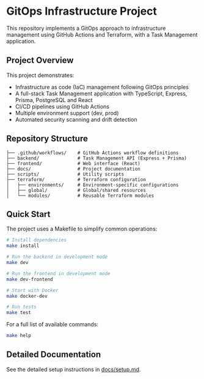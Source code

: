 # GitOps Infrastructure Project

This repository implements a GitOps approach to infrastructure management using GitHub Actions and Terraform, with a Task Management application.

## Project Overview

This project demonstrates:
- Infrastructure as code (IaC) management following GitOps principles
- A full-stack Task Management application with TypeScript, Express, Prisma, PostgreSQL and React
- CI/CD pipelines using GitHub Actions
- Multiple environment support (dev, prod)
- Automated security scanning and drift detection

## Repository Structure

```
├── .github/workflows/    # GitHub Actions workflow definitions
├── backend/              # Task Management API (Express + Prisma)
├── frontend/             # Web interface (React)
├── docs/                 # Project documentation
├── scripts/              # Utility scripts
├── terraform/            # Terraform configuration
│   ├── environments/     # Environment-specific configurations
│   ├── global/           # Global/shared resources
│   └── modules/          # Reusable Terraform modules
```

## Quick Start

The project uses a Makefile to simplify common operations:

```bash
# Install dependencies
make install

# Run the backend in development mode
make dev

# Run the frontend in development mode
make dev-frontend

# Start with Docker
make docker-dev

# Run tests
make test
```

For a full list of available commands:

```bash
make help
```

## Detailed Documentation

See the detailed setup instructions in [docs/setup.md](docs/setup.md).
